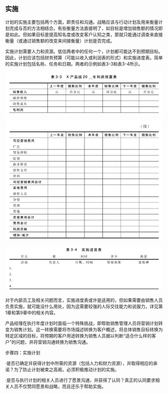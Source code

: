 ## 实施

计划的实施主要包括两个方面，即责任和沟通。战略应该与行动计划及用来衡量计划完成与否的方法相结合。有些衡量方法直接明了，如目标是增加销售额的情况即是如此。但如果目标是提高知名度或改变客户认知之类，那就只能通过调查来直接衡量（或通过销售额的改变来间接衡量）计划是否完成。

实施计划需要人力和资源。低估两者中的任何一个，计划都可能达不到预期目标。因此，计划应该包括财务预算（可能以收入或利润表的形式）和实施进度表。简单的实施计划包括名称、任务和日期。两者的示例如表3-3和表3-4所示。

![](images/image01229.jpeg)

![](images/image01230.jpeg)

![](images/image01231.jpeg)

对于内部员工及相关问题而言，实施进度表或许是适用的，但如果需要由销售人员负责实施，就可能没什么用处，因为这需要较强的人际交往能力和说服力，详见第1章和第9章中的相关内容。

产品经理在执行年度计划时面临一个特殊挑战，即帮助销售管理人员将营销计划转变为销售计划。这一转换需要将市场描述转换为客户概述，将总体销售目标转换为特定区域的目标，将预期的客户用途转换为销售人员据以判断“适合什么样的客户”的问题，并将营销沟通转换为销售沟通。

步骤四：实施计划

·是否已确定并获得计划中所需的资源（包括人力和财力资源），并取得相应的承诺？为了防止计划被束之高阁，必须积极推动计划的实施。

·是否与执行计划的相关人员进行了愿景沟通，并获得了认同？真正的认同要求相关人员不仅赞同愿景和战略，而且还乐于帮助实施。
